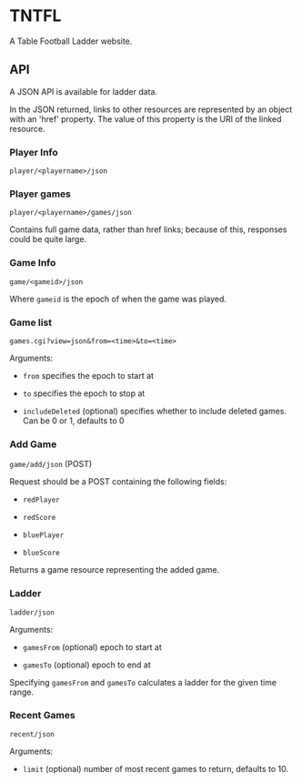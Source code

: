 # TNTFL

A Table Football Ladder website.

## API
A JSON API is available for ladder data.

In the JSON returned, links to other resources are represented by an object with an 'href' property. The value of this property is the URI of the linked resource.

### Player Info
`player/<playername>/json`

### Player games
`player/<playername>/games/json`

Contains full game data, rather than href links; because of this, responses could be quite large.

### Game Info
`game/<gameid>/json`

Where `gameid` is the epoch of when the game was played.

### Game list
`games.cgi?view=json&from=<time>&to=<time>`

Arguments:

* `from` specifies the epoch to start at

* `to` specifies the epoch to stop at

* `includeDeleted` (optional) specifies whether to include deleted games. Can be 0 or 1, defaults to 0

### Add Game
`game/add/json` (POST)

Request should be a POST containing the following fields:

* `redPlayer`

* `redScore`

* `bluePlayer`

* `blueScore`

Returns a game resource representing the added game.

### Ladder
`ladder/json`

Arguments:

* `gamesFrom` (optional) epoch to start at

* `gamesTo` (optional) epoch to end at

Specifying `gamesFrom` and `gamesTo` calculates a ladder for the given time range.

### Recent Games
`recent/json`

Arguments:

* `limit` (optional) number of most recent games to return, defaults to 10.
